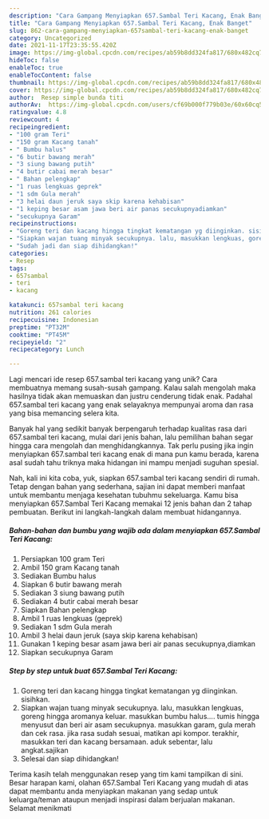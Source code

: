 ```yaml
---
description: "Cara Gampang Menyiapkan 657.Sambal Teri Kacang, Enak Banget"
title: "Cara Gampang Menyiapkan 657.Sambal Teri Kacang, Enak Banget"
slug: 862-cara-gampang-menyiapkan-657sambal-teri-kacang-enak-banget
category: Uncategorized
date: 2021-11-17T23:35:55.420Z
image: https://img-global.cpcdn.com/recipes/ab59b8dd324fa817/680x482cq70/657sambal-teri-kacang-foto-resep-utama.jpg
hideToc: false
enableToc: true
enableTocContent: false
thumbnail: https://img-global.cpcdn.com/recipes/ab59b8dd324fa817/680x482cq70/657sambal-teri-kacang-foto-resep-utama.jpg
cover: https://img-global.cpcdn.com/recipes/ab59b8dd324fa817/680x482cq70/657sambal-teri-kacang-foto-resep-utama.jpg
author:  Resep simple bunda titi
authorAv:  https://img-global.cpcdn.com/users/cf69b000f779b03e/60x60cq50/avatar.jpg
ratingvalue: 4.8
reviewcount: 4
recipeingredient:
- "100 gram Teri"
- "150 gram Kacang tanah"
- " Bumbu halus"
- "6 butir bawang merah"
- "3 siung bawang putih"
- "4 butir cabai merah besar"
- " Bahan pelengkap"
- "1 ruas lengkuas geprek"
- "1 sdm Gula merah"
- "3 helai daun jeruk saya skip karena kehabisan"
- "1 keping besar asam jawa beri air panas secukupnyadiamkan"
- "secukupnya Garam"
recipeinstructions:
- "Goreng teri dan kacang hingga tingkat kematangan yg diinginkan. sisihkan."
- "Siapkan wajan tuang minyak secukupnya. lalu, masukkan lengkuas, goreng hingga aromanya keluar. masukkan bumbu halus.... tumis hingga menyusut dan beri air asam secukupnya. masukkan garam, gula merah dan cek rasa. jika rasa sudah sesuai, matikan api kompor. terakhir, masukkan teri dan kacang bersamaan. aduk sebentar, lalu angkat.sajikan"
- "Sudah jadi dan siap dihidangkan!"
categories:
- Resep
tags:
- 657sambal
- teri
- kacang

katakunci: 657sambal teri kacang 
nutrition: 261 calories
recipecuisine: Indonesian
preptime: "PT32M"
cooktime: "PT45M"
recipeyield: "2"
recipecategory: Lunch

---
```



Lagi mencari ide resep 657.sambal teri kacang yang unik? Cara membuatnya memang susah-susah gampang. Kalau salah mengolah maka hasilnya tidak akan memuaskan dan justru cenderung tidak enak. Padahal 657.sambal teri kacang yang enak selayaknya mempunyai aroma dan rasa yang bisa memancing selera kita.




Banyak hal yang sedikit banyak berpengaruh terhadap kualitas rasa dari 657.sambal teri kacang, mulai dari jenis bahan, lalu pemilihan bahan segar hingga cara mengolah dan menghidangkannya. Tak perlu pusing jika ingin menyiapkan 657.sambal teri kacang enak di mana pun kamu berada, karena asal sudah tahu triknya maka hidangan ini mampu menjadi suguhan spesial.


Nah, kali ini kita coba, yuk, siapkan 657.sambal teri kacang sendiri di rumah. Tetap dengan bahan yang sederhana, sajian ini dapat memberi manfaat untuk membantu menjaga kesehatan tubuhmu sekeluarga. Kamu bisa menyiapkan 657.Sambal Teri Kacang memakai 12 jenis bahan dan 2 tahap pembuatan. Berikut ini langkah-langkah dalam membuat hidangannya.

<!--inarticleads1-->

##### Bahan-bahan dan bumbu yang wajib ada dalam menyiapkan 657.Sambal Teri Kacang:

1. Persiapkan 100 gram Teri
1. Ambil 150 gram Kacang tanah
1. Sediakan  Bumbu halus
1. Siapkan 6 butir bawang merah
1. Sediakan 3 siung bawang putih
1. Sediakan 4 butir cabai merah besar
1. Siapkan  Bahan pelengkap
1. Ambil 1 ruas lengkuas (geprek)
1. Sediakan 1 sdm Gula merah
1. Ambil 3 helai daun jeruk (saya skip karena kehabisan)
1. Gunakan 1 keping besar asam jawa beri air panas secukupnya,diamkan
1. Siapkan secukupnya Garam




<!--inarticleads2-->

##### Step by step untuk buat 657.Sambal Teri Kacang:

1. Goreng teri dan kacang hingga tingkat kematangan yg diinginkan. sisihkan.
1. Siapkan wajan tuang minyak secukupnya. lalu, masukkan lengkuas, goreng hingga aromanya keluar. masukkan bumbu halus.... tumis hingga menyusut dan beri air asam secukupnya. masukkan garam, gula merah dan cek rasa. jika rasa sudah sesuai, matikan api kompor. terakhir, masukkan teri dan kacang bersamaan. aduk sebentar, lalu angkat.sajikan
1. Selesai dan siap dihidangkan!



Terima kasih telah menggunakan resep yang tim kami tampilkan di sini. Besar harapan kami, olahan 657.Sambal Teri Kacang yang mudah di atas dapat membantu anda menyiapkan makanan yang sedap untuk keluarga/teman ataupun menjadi inspirasi dalam berjualan makanan. Selamat menikmati
